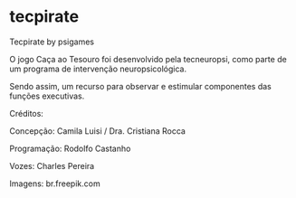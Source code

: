 # tecpirate
Tecpirate by psigames

O jogo Caça ao Tesouro foi desenvolvido pela tecneuropsi, como parte de um programa de intervenção neuropsicológica.

Sendo assim, um recurso para observar e estimular componentes das funções executivas.

Créditos:

Concepção: Camila Luisi / Dra. Cristiana Rocca

Programação: Rodolfo Castanho

Vozes: Charles Pereira

Imagens: br.freepik.com
